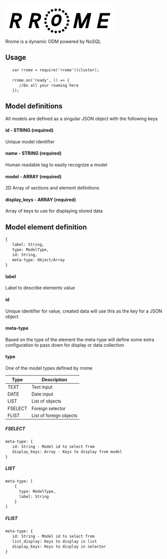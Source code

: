 ![Rrome Logo](/logo.png)


Rrome is a dynamic ODM powered by NoSQL

## Usage

```
   var rrome = require('rrome')(cluster);

   rrome.on('ready', () => {
      //Do all your roaming here 
   });
```

## Model definitions

All models are defined as a singular JSON object with the following keys

#### id - STRING (required)

Unique model identifier

#### name - STRING (required)

Human readable tag to easily recognize a model

#### model - ARRAY (required)

2D Array of sections and element definitions

#### display_keys - ARRAY (required)

Array of keys to use for displaying stored data

## Model element definition

```
{
   label: String,
   type: ModelType,
   id: String,
   meta-type: Object/Array
}
```

#### label

Label to describe elements value

#### id

Unique identifier for value, created data will use this as the key for a JSON object

#### meta-type

Based on the type of the element the meta-type will define some extra configuration to pass down for display or data collection

#### type

One of the model types defined by rrome

|Type|Description|
|--|--|
|TEXT|Text input|
|DATE|Date input|
|LIST|List of objects|
|FSELECT|Foreign selector|
|FLIST|List of foreign objects|


##### FSELECT

```
meta-type: {
   id: String - Model id to select from
   display_keys: Array - Keys to display from model
}
```

##### LIST
```
meta-type: [
	{
      type: ModelType,
      label: String 
    }
]
```

##### FLIST
```
meta-type: {
   id: String - Model id to select from
   list_display: Keys to display in list
   display_keys: Keys to display in selector
}
```

